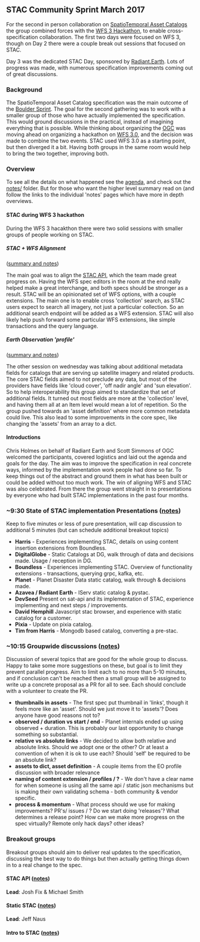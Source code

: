 ## STAC Community Sprint March 2017

For the second in person collaboration on [SpatioTemporal Asset Catalogs](https://github.com/radiantearth/stac-spec) 
the group combined forces with the [WFS 3 Hackathon](https://github.com/opengeospatial/wfs3hackathon/), to enable 
cross-specification collaboration. The first two days were focused on WFS 3, though on Day 2 there were a couple break 
out sessions that focused on STAC.

Day 3 was the dedicated STAC Day, sponsored by [Radiant.Earth](http://radiant.earth). Lots of progress was made, with 
numerous specification improvements coming out of great discussions.

### Background

The SpatioTemporal Asset Catalog specification was the main outcome of the [Boulder Sprint](../10252017-boulder-co/). The
goal for the second gathering was to work with a smaller group of those who have actually implemented the specification. 
This would ground discussions in the practical, instead of imagining everything that is possible. While thinking about
organizing the [OGC](http://opengeospatial.org) was moving ahead on organizing a hackathon on 
[WFS 3.0](https://github.com/opengeospatial/WFS_FES), and the decision was made to combine the two events. 
STAC used WFS 3.0 as a starting point, but then diverged it a bit. Having both groups in the same room would help to 
bring the two together, improving both.

### Overview

To see all the details on what happened see the [agenda](agenda.md), and check out the [notes/](notes/) folder. But for
those who want the higher level summary read on (and follow the links to the individual 'notes' pages which have more in
depth overviews.

#### STAC during WFS 3 hackathon

During the WFS 3 hacakthon there were two solid sessions with smaller groups of people working on STAC.

##### STAC + WFS Alignment
([summary and notes](notes/wfs-stac.md))

The main goal was to align the [STAC API](https://github.com/radiantearth/stac-spec/tree/dev/api-spec), which the team
made great progress on. Having the WFS spec editors in the room at the end really helped make a great interchange, and
both specs should be stronger as a result. STAC will be an opinionated set of WFS options, with a couple extensions. The 
main one is to enable cross 'collection' search, as STAC users expect to search all imagery, not just a particular collection.
So an additional search endpoint will be added as a WFS extension. STAC will also likely help push forward some particular
WFS extensions, like simple transactions and the query language.

##### Earth Observation 'profile'
([summary and notes](notes/stac-eo.md))

The other session on wednesday was talking about additional metadata fields for catalogs that are serving up satellite imagery
and related products. The core STAC fields aimed to not preclude any data, but most of the providers have fields like 
'cloud cover', 'off nadir angle' and 'sun elevation'. So to help interoperability this group aimed to standardize that set
of additional fields. It turned out most fields are more at the 'collection' level, and having them all at an Item level would
mean a lot of repetition. So the group pushed towards an 'asset definition' where more common metadata could live. This also
lead to some improvements in the core spec, like changing the 'assets' from an array to a dict.

#### Introductions

Chris Holmes on behalf of Radiant Earth and Scott Simmons of OGC welcomed the participants, covered logistics and laid out the 
agenda and  goals for the day. The aim was to improve the specification in real concrete ways, informed by the implementation 
work people had done so far. To keep things out of the abstract and ground them in what has been built or could be added 
without too much work. The win of aligning WFS and STAC was also celebrated. From there the group went straight in to 
presentations by everyone who had built STAC implementations in the past four months.

### ~9:30 State of STAC implementation Presentations ([notes](notes/presentations.md))
Keep to five minutes or less of pure presentation, will cap discussion to additional 5 minutes (but can schedule 
additional breakout topics)

* **Harris** - Experiences implementing STAC, details on using content insertion extensions from Boundless.
* **DigitalGlobe** - Static Catalogs at DG, walk through of data and decisions made. Usage / reception in DG.
* **Boundless** - Experiences implementing STAC. Overview of functionality extensions - transactions, querying grpc, kafka, etc.
* **Planet** - Planet Disaster Data static catalog, walk through & decisions made.
* **Azavea / Radiant Earth** - IServ static catalog & pystac.
* **DevSeed** Present on sat-api and its implementation of STAC, experience implementing and next steps / improvements.
* **David Hemphill** Javascript stac browser, and experience with static catalog for a customer.
* **Pixia** - Update on pixia catalog.
* **Tim from Harris** - Mongodb based catalog, converting a pre-stac.

### ~10:15 Groupwide discussions ([notes](notes/group-discussion.md))
Discussion of several topics that are good for the whole group to discuss. Happy to take some more suggestions on these, but goal is to limit they prevent parallel progress. Aim to limit each to no more than 5-10 minutes, and if conclusion can't be reached then a small group will be assigned to write up a concrete proposal as a PR for all to see. Each should conclude with a volunteer to create the PR.

* **thumbnails in assets** - The first spec put thumbnail in 'links', though it feels more like an 'asset'. Should we just move
it to 'assets'? Does anyone have good reasons not to?
* **observed / duration vs start / end** - Planet internals ended up using observed + duration. This is probably our last opportunity to change something so substantial.
* **relative vs absolute links** - We decided to allow both relative and absolute links. Should we adopt one or the other? Or at least a convention of when it is ok to use each? Should 'self' be required to be an absolute link?
* **assets to dict, asset definition** - A couple items from the EO profile discussion with broader relevance
* **naming of content extension / profiles / ?** - We don't have a clear name for when someone is using all the same api / static json mechanisms but is making their own validating schema - both community & vendor specific.
* **process & momentum** - What process should we use for making improvements? PR's/ issues / ? Do we start doing 'releases'?
What determines a release point? How can we make more progress on the spec virtually? Remote only hack days? other ideas?

### Breakout groups

Breakout groups should aim to deliver real updates to the specification, discussing the best way to do things but then actually
getting things down in to a real change to the spec. 


 
#### STAC API ([notes](notes/stac-api.md))
**Lead**: Josh Fix & Michael Smith


#### Static STAC ([notes](notes/static-stac.md))
**Lead**: Jeff Naus



#### Intro to STAC ([notes](notes/stac-beginners.md))


